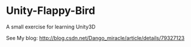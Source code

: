 # Unity-Flappy-Bird
A small exercise for learning Unity3D  


See My blog: http://blog.csdn.net/Dango_miracle/article/details/79327123
